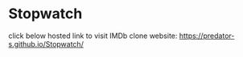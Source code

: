 # Stopwatch
click below hosted link to visit IMDb clone website: https://predator-s.github.io/Stopwatch/
